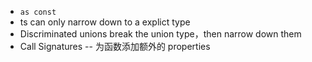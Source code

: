 - `as const`
- ts can only narrow down to a explict type
- Discriminated unions break the union type，then narrow down them
- Call Signatures -- 为函数添加额外的 properties
